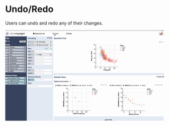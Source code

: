 # Undo/Redo

Users can undo and redo any of their changes.

![Undo/Redo ](../.gitbook/assets/undo_redo.gif)

